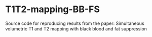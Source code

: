 # T1T2-mapping-BB-FS
Source code for reproducing results from the paper: Simultaneous volumetric T1 and T2 mapping with black blood and fat suppression

